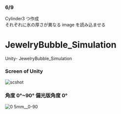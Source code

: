 ### 6/9

Cylinder3 つ作成  
それぞれに氷の厚さが異なる image を読み込ませる

# JewelryBubble_Simulation

Unity- JewelryBubble_Simulation

### Screen of Unity

![scshot](https://user-images.githubusercontent.com/57553474/82730117-446dd700-9d38-11ea-8426-04627770978d.png)

### 角度 0°~90° 偏光版角度 0°

![0 5mm__0-90](https://user-images.githubusercontent.com/57553474/82730119-4cc61200-9d38-11ea-9f69-17312cde7bda.png)
